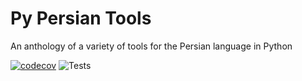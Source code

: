 # Py Persian Tools

An anthology of a variety of tools for the Persian language in Python


[![codecov](https://codecov.io/gh/persian-tools/py-persian-tools/branch/master/graph/badge.svg?token=0M7JehkAWU)](https://codecov.io/gh/persian-tools/py-persian-tools)
![Tests](https://github.com/persian-tools/py-persian-tools/workflows/Test/badge.svg)
